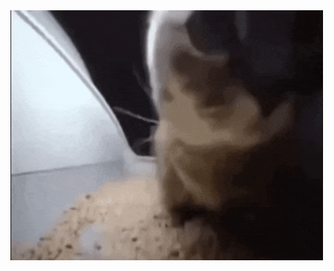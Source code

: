 

<img src="https://github.com/XaiyanLevixk/XaiyanLevixk/blob/main/ezgif.com-optimize.gif" width="500" height="400"/>
